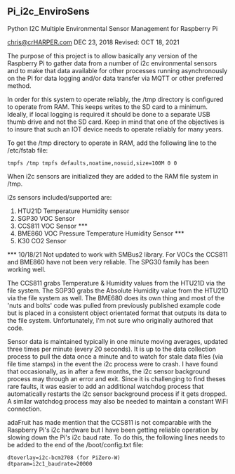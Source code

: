 ## Pi_i2c_EnviroSens
Python I2C Multiple Environmental Sensor Management for Raspberry Pi

chris@crHARPER.com
DEC 23, 2018
Revised:
OCT 18, 2021

The purpose of this project is to allow basically any version of the Raspberry Pi to gather data from a number of i2c environmental sensors and to make that data available for other processes running asynchronously on the Pi for data logging and/or data transfer via MQTT or other preferred method.

In order for this system to operate reliably, the /tmp directory is configured to operate from RAM. This keeps writes to the SD card to a minimum.  Ideally, if local logging is required it should be done to a separate USB thumb drive and not the SD card.  Keep in mind that one of the objectives is to insure that such an IOT device needs to operate reliably for many years.

To get the /tmp directory to operate in RAM, add the following line to the /etc/fstab file:

	tmpfs /tmp tmpfs defaults,noatime,nosuid,size=100M 0 0   

When i2c sensors are initialized they are added to the RAM file system in /tmp.

i2s sensors included/supported are:
1) HTU21D Temperature Humidity sensor
2) SGP30 VOC Sensor
3) CCS811 VOC Sensor ***
4) BME860 VOC Pressure Temperature Humidity Sensor ***
5) K30 CO2 Sensor

*** 10/18/21 Not updated to work with SMBus2 library.  For VOCs the CCS811 and BME860 have not been very reliable.  The SPG30 family has been working well.

The CCS811 grabs Temperature & Humidity values from the HTU21D via the file system.
The SGP30 grabs the Absolute Humidity value from the HTU21D via the file system as well.
The BME680 does its own thing and most of the 'nuts and bolts' code was pulled from previously published example code but is placed in a consistent object orientated format that outputs its data to the file system.  Unfortunately, I'm not sure who originally authored that code.   

Sensor data is maintained typically in one minute moving averages, updated three times per minute (every 20 seconds).  It is up to the data collection process to pull the data once a minute and to watch for stale data files (via file time stamps) in the event the i2c process were to crash.  I have found that occasionally, as in after a few months, the i2c sensor background process may through an error and exit.  Since it is challenging to find theses rare faults, it was easier to add an additional watchdog process that automatically restarts the i2c sensor background process if it gets dropped.  A similar watchdog process may also be needed to maintain a constant WiFI connection.      

adaFruit has made mention that the CCS811 is not comparable with the Raspberry Pi's i2c hardware but I have been getting reliable operation by slowing down the Pi's i2c baud rate.  To do this, the following lines needs to be added to the end of the /boot/config.txt file:

	dtoverlay=i2c-bcm2708 (for PiZero-W)
	dtparam=i2c1_baudrate=20000     

